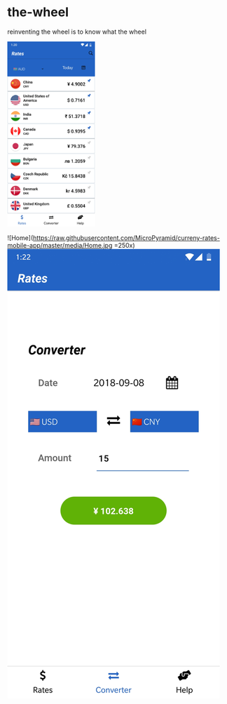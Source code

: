 # the-wheel
reinventing the wheel is to know what the wheel 


<img src="https://raw.githubusercontent.com/MicroPyramid/curreny-rates-mobile-app/master/media/Home.jpg" alt="Home" width="200"/>

![Home](https://raw.githubusercontent.com/MicroPyramid/curreny-rates-mobile-app/master/media/Home.jpg =250x) ![Converter](https://raw.githubusercontent.com/MicroPyramid/curreny-rates-mobile-app/master/media/converter.jpg)
